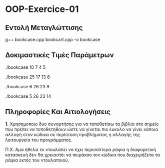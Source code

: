 # OOP-Exercice-01

## Εντολή Μεταγλώττισης

g++ bookcase.cpp bookcart.cpp -o bookcase

## Δοκιμαστικές Τιμές Παράμετρων

./bookcase 10 7 4 5

./bookcase 25 17 13 8

./bookcase 6 26 23 9

./bookcase 5 26 23 14

## Πληροφορίες Και Αιτιολογήσεις

**1.** Χρησημοποιο δυο συναρτήσης για να τοποθετίσω τα βιβλία
       στο σημείο που πρέπει να τοποθετηθουν ώστε να γίνεται πιο
       έυκολο να γίνει κάποια αλλαγή στον κώδικα σε περίπτοση 
       προβλήματος η αλλαγής της λειτουργεία του προγράμματος.
       
Π.Χ.
Αμα ήθελα το ντουλάπει να έχει περισσότερα ράφια η διαφορετική κατασκευή 
δεν θα χρειαστέι να πειράκσο τον κώδικα που διαχειρήζετα τα ράφια εκτός 
του ντουλαποιού.


